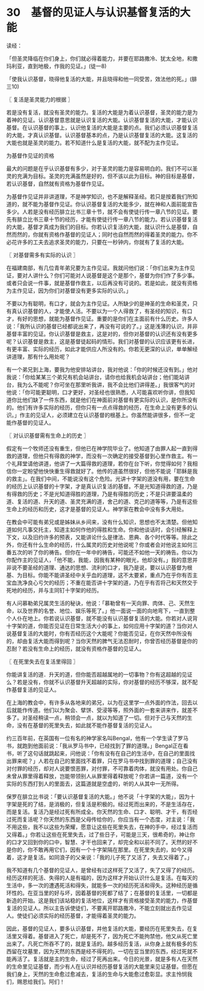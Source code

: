 # 30　基督的见证人与认识基督复活的大能


读经：

「但圣灵降临在你们身上，你们就必得着能力，并要在耶路撒冷、犹太全地，和撒玛利亚，直到地极，作我的见证。」(徒一8)

「使我认识基督，晓得他复活的大能，并且晓得和他一同受苦，效法他的死。」(腓三10)



〖 复活是圣灵能力的根据 〗

若是没有复活，就没有圣灵的能力。复活的大能是为着认识基督，圣灵的能力是为着神的见证。认识基督意思就是认识复活的大能。认识基督复活的大能，才能认识基督。在认识基督的事上，认识他复活的大能是主要的点。我们必须认识基督复活的大能，才真认识基督。认识基督基本的点，乃是认识基督复活的大能。这复活的大能也就是圣灵的能力。若不知道什么是复活的大能，就不配为主作见证。

为基督作见证的资格

最大的问题是在乎认识基督有多少，对于圣灵的能力是容易明白的。我们不可以圣灵的充满为目标。圣灵的充满虽然是好的，但不该以此为目标。神的目标是基督，若认识基督，自然就有资格为基督作见证。

为基督作见证并非讲道理，不是神学知识，也不是解释圣经。若只是按着我们所知道的，就不能为基督作见证。你认识基督复活的大能多少，就在神和人面前能宣告多少。人若是没有经历腓立比书三章十节，就不会有使徒行传一章八节的见证。要先有腓立比书三章十节的经历，才能有使徒行传一章八节的能力。若认识基督复活的大能，基督才真成为我们的目标。你若认识复活的大能，就认识什么是基督，自然而然的，你就有资格作基督的见证人；同时也自然而然的得着圣灵的能力。你不必花许多的工夫去追求圣灵的能力，只要在一秒钟内，你就有了复活的大能。



〖 对基督需多有实际的认识 〗

在福建南部，有几位青年弟兄要为主作见证。我就问他们说：「你们出来为主作见证，要对人讲什么？你们可能对人说基督是这个是那个，基督为你们作了多少事。或者只会说一件事，就是基督作救主，以后再没有可说的。若是如此，就没有资格为主作见证，因为你们对基督没有更多实际的认识。」

不要以为有聪明，有口才，就会为主作见证。人所缺少的是神圣的生命和圣灵，只有真认识基督的人，才能使人活。不要以为一个人得救了，有圣经的知识，有口才，有好的思想，就能为基督作见证。重要的是你们在主面前有什么历史。许多人说：「我所认识的基督已经都说出来了，再没有可说的了。」这是浅薄的认识，并非基督丰富的见证。你认识基督是救主，这是对的，但你对基督的认识还有没有更多呢？认识基督是救主，这是基督徒起码的情形。我们对基督的认识应该更有长进，有更丰富、实际的经历，如此才能供应人所没有的。你若无更深的认识，单单解经讲道理，那有什么用处呢？

有一个弟兄到上海，要我为他安排站讲台，我对他说：「你的时候还没有到。」他对我说：「你给某某三个弟兄有机会站讲台，请你也给我机会站讲台；他们能站讲台，我为么不能呢？你可坐在那里听我讲，我不会比他们讲得差。」我很客气的对他说：「你可能更聪明，口才更好，对圣经也很熟悉，人可能喜欢听你讲，但我知道你比他们缺了一件东西，就是他们在神面前对基督有更实际的认识，是你所没有的。他们有许多实际的经历，但你只有一点点得救的经历，在生命上没有更多的认识。」作主的见证人，必须建立在认识基督的根基上。你虽然能讲很多，但不一定能作基督的见证人。



〖 对认识基督需有生命上的历史 〗

假定有一个牧师还没有重生，但他已在神学院毕业了。他知道了由罪人起一直到得救的道理，但他只有得救的神学，而没有一次确定的接受基督到心里作救主。有一个礼拜堂请他讲道，他讲了一大篇得救的道理，若你在台下听，你觉得如何？我相信你一定盼望他快快重生得救就好了。他传的道虽然很好，但他不能说「耶稣是我的救主」。在我们中间，不能说没有这个危险。光讲十字架的道没有用，要在生命的经历上认识基督的十字架，才是真认识复活的基督。不是光知道得救的道，乃是有得救的历史；不是光知道得胜的道理，乃是有得胜的历史；不是只讲要温柔的道、复活的道、升天的道、圣灵充满的道，舍己的道、克己的道等等，乃是有这些生命上的经历和历史，这才是基督的见证人。神学家在教会中没有多大用处。

在教会中可能有弟兄或是姊妹从乡间来，没有什么知识，思想也不太清楚。但他知道如何凡事交托主，知道主如何作他的得胜和生命。你和他谈话时，会引经解释上下文，以及旧约许多的预表，又能讲论什么是律法、恩典、各个时代等等。除此之外，你还有什么生命的经历，什么属灵的历史对他说呢？你或者会对他说主如何三番五次的听了你的祷告。但你在一年中的祷告，可能还不如他一天的祷告。你以为你配作主的见证人，「他不能，我能，因我有某种的眼光，他却没有。」我的意思并非说不要圣经的道理、通达的思想、流利的口才，我乃是说，要以认识基督为根基、为目标。你能不能讲圣经中关乎血的道理，这不太要紧，重点乃在乎你有否主宝血洗净良心亏欠的经历；不重在能否讲十字架的道，乃在乎有否将己和天然交于死地的经历，并与主同钉十字架的经历。

有人问慕勒弟兄属灵生活的秘诀，他说：「慕勒曾有一天向罪、肉体、己、天然生命，以及世界的名誉、地位、娱乐等死了。」他一面说一面的向地弯下，一直到整个人仆在地上。你若说认识基督，就不能没有认识基督复活的大能。你若对人说背十字架的道，你能否见证在日常生活大小的事上，如何应用十字架的道？当你对人说基督复活的大能时，你有否经历这个大能呢？你能否见证，在你天然中所没有的，却由复活大能而得到呢？当你天然的脾气无法忍耐时，你曾否经历基督是你的忍耐？若没有生命上的经历，就没有资格作基督的见证人。



〖 在死里失去在复活里得回 〗

你能讲复活的道．升天的道，但你能否超越属地的一切事物？你有这超越的见证么？若是没有，你就不认识基督升天超越的实际，你对基督的经历不够深，就不配作基督复活的见证人。

在上海的教会中，有许多从各地来的弟兄，以为在这里学一点外面的作法，回去以后就能作传道。他们以为聚会、擘饼、受浸等等，照外面的一套来讲来作，就差不多了。对圣经稍读一点，稍领会一点，就以为知道了一切。但对于己与天然的生命，没有在基督的死里失去，如此就不能作基督复活的见证人。

约三百年前，在英国有一位有名的神学家名叫Bengal，他有一个学生读了罗马书，就跑到他面前说：「我从罗马书中，已经找到了罪的道理。」Bengal正在看书，听了这句话就跳起来，问他说：「你有没有在自己的生活中，在自己的里面找出罪来呢？」人若在自己的里面找不着罪，只在罗马书中找到罪的道理；自己没有对付罪的经历，却对人说要恨恶罪，对付罪，不可靠着肉体，就没有用处。你自己未曾从罪里得着释放，岂能带领别人从罪里得着释放呢？你若讲一篇道，没有一个实际的东西打到人的里面去，这篇道就是空虚的，听的人从其中一无所得。

保罗在腓立比书说：「要认识基督复活的大能。」他不说「十字架的大能」，因为十字架是死的了结，是消极的，但复活是积极的。经过死而出来的，不是生活存在，而是复活。复活乃是经过死有所成全。你天然的生命、口才、聪明、才干，有否经过死而复活呢？你天然的东西是父母传给你的，你应当有一个态度，对主说：「我不用这些，我不以这些为荣耀，愿意让这些在死里失去，在神的手中，经过复活而又得着。」你若让这些在死里失去，过了些日子，可能是三天，很希奇的，神让你的口才又回到你的口中，智慧、才干也回来了，却完全和以前不同了。天然的好不是你的，你不敢再用它们，因有一个十字架隔在那里。在死里失去的，如今又得着，这才是复活。如同浪子的父亲说：「我的儿子死了又活了，失去又得着了。」

我不知道有几个基督的见证人，是曾经有过这样死了又活了，失了又得了的经历。经历这样的死活、失得的人是有福的，因为这样才开始认识什么是复活。在每天的生活中，多一次的遭遇死活和得失，就能多一次的经历死活和得失。这种经历是循环性的。在亚当里的好与坏，因着基督的死都了结了；在基督的复活里，一切都是新造的开始。这是我们该站稳的复活地位，这样才有资格接受圣灵的能力，作基督复活的见证人。所以主告诉使徒们，不要离开耶路撒冷，不能立刻就出去作见证人。使徒们必须实际的经历基督，才能得着圣灵的能力。

因此，基督的见证人，要多认识基督，并他复活的大能，要经历在死里失去，在复活里又得着。基督进入了死亡，却是死不了，因为死亡不能拘禁他，他又从死亡里出来了。凡死亡所吞不了的，就是复活的。越多经历复活，从你身上就有极多的东西留在坟墓里，因为天然的东西是经不得死的。一切在亚当里的东西，经过死就不能再活了。复活就是主的生命，经过了死再出来。今日的光景，就是多有人在天然的生命里见证基督，而少有人在认识并经历基督复活的大能里来见证基督。但愿在我们身上，天然的生命愈过愈减去，复活的生命与大能愈过愈彰显。求主怜悯我们，赐恩给我们。阿们！

